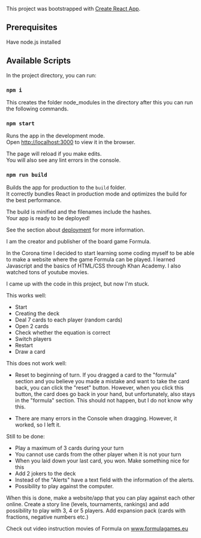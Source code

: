 This project was bootstrapped with [Create React App](https://github.com/facebook/create-react-app).

## Prerequisites

Have node.js installed

## Available Scripts

In the project directory, you can run:

### `npm i`

This creates the folder node_modules in the directory after this you can run the following commands.

### `npm start`

Runs the app in the development mode.<br />
Open [http://localhost:3000](http://localhost:3000) to view it in the browser.

The page will reload if you make edits.<br />
You will also see any lint errors in the console.


### `npm run build`

Builds the app for production to the `build` folder.<br />
It correctly bundles React in production mode and optimizes the build for the best performance.

The build is minified and the filenames include the hashes.<br />
Your app is ready to be deployed!

See the section about [deployment](https://facebook.github.io/create-react-app/docs/deployment) for more information.

I am the creator and publisher of the board game Formula.

In the Corona time I decided to start learning some coding myself to be able to make a website where the game Formula can be played.
I learned Javascript and the basics of HTML/CSS through Khan Academy. I also watched tons of youtube movies.

I came up with the code in this project, but now I'm stuck.

This works well:
- Start
- Creating the deck
- Deal 7 cards to each player (random cards)
- Open 2 cards 
- Check whether the equation is correct
- Switch players
- Restart
- Draw a card

This does not work well:
- Reset to beginning of turn. If you dragged a card to the "formula" section and you believe you made a mistake and want to 
  take the card back, you can click the "reset" button. However, when you click this button, the card does go back in your hand, 
  but unfortunately, also stays in the "formula" section. This should not happen, but I do not know why this.

- There are many errors in the Console when dragging. However, it worked, so I left it.

Still to be done:
- Play a maximum of 3 cards during your turn
- You cannot use cards from the other player when it is not your turn
- When you laid down your last card, you won. Make something nice for this
- Add 2 jokers to the deck
- Instead of the "Alerts" have a text field with the information of the alerts.
- Possibility to play against the computer.

When this is done, make a website/app that you can play against each other online.
Create a story line (levels, tournaments, rankings) and add possibility to play with 3, 4 or 5 players.
Add expansion pack (cards with fractions, negative numbers etc.)

Check out video instruction movies of Formula on www.formulagames.eu

